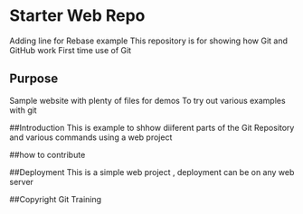 # Starter Web Repo
Adding line for Rebase example
This repository is for showing how Git and GitHub work
First time use of Git

## Purpose

Sample website with plenty of files for demos
To try out various examples with git

##Introduction
This is example to shhow diiferent parts of the Git Repository and various commands using a web project

##how to contribute

##Deployment
This is a simple web project , deployment can be on any web server

##Copyright
Git Training